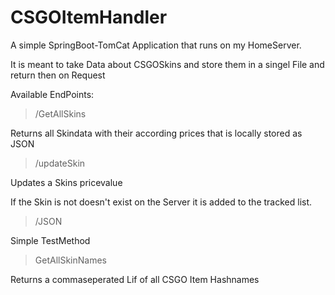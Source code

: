 # CSGOItemHandler

<p>A simple SpringBoot-TomCat Application that runs on my HomeServer. </p>

<p>It is meant to take Data about CSGOSkins and store them in a singel File and return then on Request</p>

Available EndPoints:

>/GetAllSkins
<p>Returns all Skindata with their according prices that is locally stored as JSON</p>

>/updateSkin
<p>Updates a Skins pricevalue</p>
<p>If the Skin is not doesn't exist on the Server it is added to the tracked list.</p>

>/JSON
<p>Simple TestMethod</p>

>GetAllSkinNames
<p> Returns a commaseperated Lif of all CSGO Item Hashnames</p>


